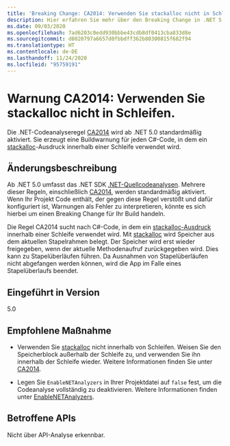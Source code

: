 ```yaml
---
title: 'Breaking Change: CA2014: Verwenden Sie stackalloc nicht in Schleifen.'
description: Hier erfahren Sie mehr über den Breaking Change in .NET 5.0, der durch die Aktivierung der Codeanalyseregel „CA2014“ ausgelöst wird.
ms.date: 09/03/2020
ms.openlocfilehash: 7ad6203c0edd930bbbe43cdb8df0413cba833d8e
ms.sourcegitcommit: d8020797a6657d0fbbdff362b80300815f682f94
ms.translationtype: HT
ms.contentlocale: de-DE
ms.lasthandoff: 11/24/2020
ms.locfileid: "95759191"
---
```

# <a name="warning-ca2014-do-not-use-stackalloc-in-loops"></a>Warnung CA2014: Verwenden Sie stackalloc nicht in Schleifen.

Die .NET-Codeanalyseregel [CA2014](/visualstudio/code-quality/ca2014) wird ab .NET 5.0 standardmäßig aktiviert. Sie erzeugt eine Buildwarnung für jeden C#-Code, in dem ein [stackalloc](../../../../csharp/language-reference/operators/stackalloc.md)-Ausdruck innerhalb einer Schleife verwendet wird.

## <a name="change-description"></a>Änderungsbeschreibung

Ab .NET 5.0 umfasst das .NET SDK [.NET-Quellcodeanalysen](../../../../fundamentals/code-analysis/overview.md). Mehrere dieser Regeln, einschließlich [CA2014](/visualstudio/code-quality/ca2014), werden standardmäßig aktiviert. Wenn Ihr Projekt Code enthält, der gegen diese Regel verstößt und dafür konfiguriert ist, Warnungen als Fehler zu interpretieren, könnte es sich hierbei um einen Breaking Change für Ihr Build handeln.

Die Regel CA2014 sucht nach C#-Code, in dem ein [stackalloc-Ausdruck](../../../../csharp/language-reference/operators/stackalloc.md) innerhalb einer Schleife verwendet wird. Mit [stackalloc](../../../../csharp/language-reference/operators/stackalloc.md) wird Speicher aus dem aktuellen Stapelrahmen belegt. Der Speicher wird erst wieder freigegeben, wenn der aktuelle Methodenaufruf zurückgegeben wird. Dies kann zu Stapelüberläufen führen. Da Ausnahmen von Stapelüberläufen nicht abgefangen werden können, wird die App im Falle eines Stapelüberlaufs beendet.

## <a name="version-introduced"></a>Eingeführt in Version

5.0

## <a name="recommended-action"></a>Empfohlene Maßnahme

- Verwenden Sie [stackalloc](../../../../csharp/language-reference/operators/stackalloc.md) nicht innerhalb von Schleifen. Weisen Sie den Speicherblock außerhalb der Schleife zu, und verwenden Sie ihn innerhalb der Schleife wieder. Weitere Informationen finden Sie unter [CA2014](/visualstudio/code-quality/ca2014).

- Legen Sie `EnableNETAnalyzers` in Ihrer Projektdatei auf `false` fest, um die Codeanalyse vollständig zu deaktivieren. Weitere Informationen finden unter [EnableNETAnalyzers](../../../project-sdk/msbuild-props.md#enablenetanalyzers).

## <a name="affected-apis"></a>Betroffene APIs

Nicht über API-Analyse erkennbar.

<!--

### Affected APIs

Not detectable via API analysis.

### Category

Code analysis

-->
